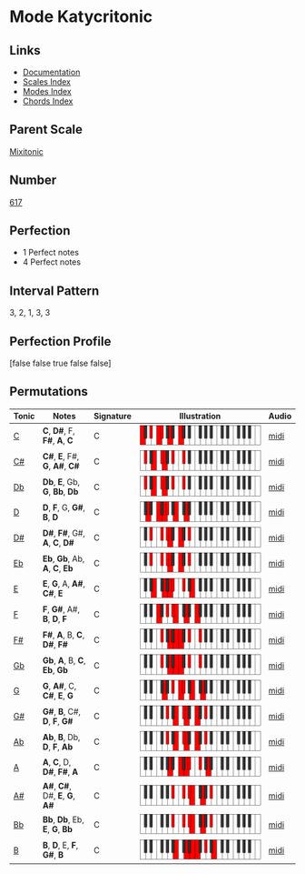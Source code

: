 # Mode Katycritonic

## Links

- [Documentation](index.md)
- [Scales Index](Scales.md)
- [Modes Index](Modes.md)
- [Chords Index](Chords.md)

## Parent Scale

[Mixitonic](ScaleMixitonic.md)

## Number

[617](https://ianring.com/musictheory/scales/617)

## Perfection

- 1 Perfect notes
- 4 Perfect notes

## Interval Pattern

3, 2, 1, 3, 3

## Perfection Profile

[false false true false false]

## Permutations

| Tonic | Notes | Signature | Illustration | Audio |
|-------|-------|-----------|--------------|-------|
| [C](ModeCNaturalKatycritonic.md) | **C**, **D#**, F, **F#**, **A**, **C** | C | ![CNaturalKatycritonic](ModeCNaturalKatycritonic.png) | [midi](https://github.com/edipermadi/music/blob/main/docs/ModeCNaturalKatycritonic.mid?raw=true) |
| [C#](ModeCSharpKatycritonic.md) | **C#**, **E**, F#, **G**, **A#**, **C#** | C | ![CSharpKatycritonic](ModeCSharpKatycritonic.png) | [midi](https://github.com/edipermadi/music/blob/main/docs/ModeCSharpKatycritonic.mid?raw=true) |
| [Db](ModeDFlatKatycritonic.md) | **Db**, **E**, Gb, **G**, **Bb**, **Db** | C | ![DFlatKatycritonic](ModeDFlatKatycritonic.png) | [midi](https://github.com/edipermadi/music/blob/main/docs/ModeDFlatKatycritonic.mid?raw=true) |
| [D](ModeDNaturalKatycritonic.md) | **D**, **F**, G, **G#**, **B**, **D** | C | ![DNaturalKatycritonic](ModeDNaturalKatycritonic.png) | [midi](https://github.com/edipermadi/music/blob/main/docs/ModeDNaturalKatycritonic.mid?raw=true) |
| [D#](ModeDSharpKatycritonic.md) | **D#**, **F#**, G#, **A**, **C**, **D#** | C | ![DSharpKatycritonic](ModeDSharpKatycritonic.png) | [midi](https://github.com/edipermadi/music/blob/main/docs/ModeDSharpKatycritonic.mid?raw=true) |
| [Eb](ModeEFlatKatycritonic.md) | **Eb**, **Gb**, Ab, **A**, **C**, **Eb** | C | ![EFlatKatycritonic](ModeEFlatKatycritonic.png) | [midi](https://github.com/edipermadi/music/blob/main/docs/ModeEFlatKatycritonic.mid?raw=true) |
| [E](ModeENaturalKatycritonic.md) | **E**, **G**, A, **A#**, **C#**, **E** | C | ![ENaturalKatycritonic](ModeENaturalKatycritonic.png) | [midi](https://github.com/edipermadi/music/blob/main/docs/ModeENaturalKatycritonic.mid?raw=true) |
| [F](ModeFNaturalKatycritonic.md) | **F**, **G#**, A#, **B**, **D**, **F** | C | ![FNaturalKatycritonic](ModeFNaturalKatycritonic.png) | [midi](https://github.com/edipermadi/music/blob/main/docs/ModeFNaturalKatycritonic.mid?raw=true) |
| [F#](ModeFSharpKatycritonic.md) | **F#**, **A**, B, **C**, **D#**, **F#** | C | ![FSharpKatycritonic](ModeFSharpKatycritonic.png) | [midi](https://github.com/edipermadi/music/blob/main/docs/ModeFSharpKatycritonic.mid?raw=true) |
| [Gb](ModeGFlatKatycritonic.md) | **Gb**, **A**, B, **C**, **Eb**, **Gb** | C | ![GFlatKatycritonic](ModeGFlatKatycritonic.png) | [midi](https://github.com/edipermadi/music/blob/main/docs/ModeGFlatKatycritonic.mid?raw=true) |
| [G](ModeGNaturalKatycritonic.md) | **G**, **A#**, C, **C#**, **E**, **G** | C | ![GNaturalKatycritonic](ModeGNaturalKatycritonic.png) | [midi](https://github.com/edipermadi/music/blob/main/docs/ModeGNaturalKatycritonic.mid?raw=true) |
| [G#](ModeGSharpKatycritonic.md) | **G#**, **B**, C#, **D**, **F**, **G#** | C | ![GSharpKatycritonic](ModeGSharpKatycritonic.png) | [midi](https://github.com/edipermadi/music/blob/main/docs/ModeGSharpKatycritonic.mid?raw=true) |
| [Ab](ModeAFlatKatycritonic.md) | **Ab**, **B**, Db, **D**, **F**, **Ab** | C | ![AFlatKatycritonic](ModeAFlatKatycritonic.png) | [midi](https://github.com/edipermadi/music/blob/main/docs/ModeAFlatKatycritonic.mid?raw=true) |
| [A](ModeANaturalKatycritonic.md) | **A**, **C**, D, **D#**, **F#**, **A** | C | ![ANaturalKatycritonic](ModeANaturalKatycritonic.png) | [midi](https://github.com/edipermadi/music/blob/main/docs/ModeANaturalKatycritonic.mid?raw=true) |
| [A#](ModeASharpKatycritonic.md) | **A#**, **C#**, D#, **E**, **G**, **A#** | C | ![ASharpKatycritonic](ModeASharpKatycritonic.png) | [midi](https://github.com/edipermadi/music/blob/main/docs/ModeASharpKatycritonic.mid?raw=true) |
| [Bb](ModeBFlatKatycritonic.md) | **Bb**, **Db**, Eb, **E**, **G**, **Bb** | C | ![BFlatKatycritonic](ModeBFlatKatycritonic.png) | [midi](https://github.com/edipermadi/music/blob/main/docs/ModeBFlatKatycritonic.mid?raw=true) |
| [B](ModeBNaturalKatycritonic.md) | **B**, **D**, E, **F**, **G#**, **B** | C | ![BNaturalKatycritonic](ModeBNaturalKatycritonic.png) | [midi](https://github.com/edipermadi/music/blob/main/docs/ModeBNaturalKatycritonic.mid?raw=true) |
